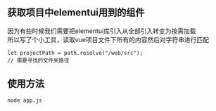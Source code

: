 ## 获取项目中elementui用到的组件
因为有些时候我们需要把elementui库引入从全部引入转变为按需加载<br />
所以写了个小工具，读取vue项目文件下所有的内容然后对字符串进行匹配<br />

```
let projectPath = path.resolve("/web/src");
// 需要寻找的文件夹路径
```

## 使用方法

```
node app.js
```
